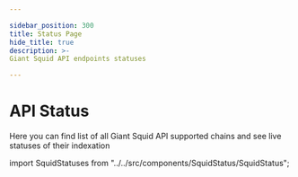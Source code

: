 ```yaml
---

sidebar_position: 300
title: Status Page
hide_title: true
description: >-
Giant Squid API endpoints statuses

---
```


# API Status

Here you can find list of all Giant Squid API supported chains and see live statuses of their indexation

import SquidStatuses from "../../src/components/SquidStatus/SquidStatus";


<SquidStatuses />